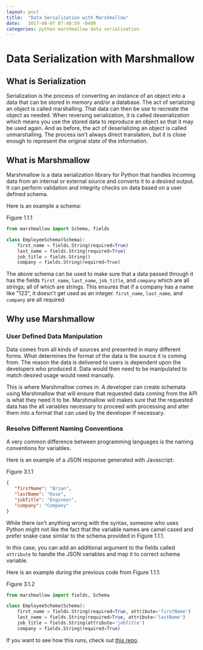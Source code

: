 ```yaml
---
layout: post
title:  "Data Serialization with Marshmallow"
date:   2017-08-07 07:40:59 -0400
categories: python marshmallow data serialization
---
```

# Data Serialization with Marshmallow

## What is Serialization

Serialization is the process of converting an instance of an object into a data that can be stored in memory and/or a database. The act of serializing an object is called marshalling. That data can then be use to recreate the object as needed. When reversing serialization, it is called deserialization which means you use the stored data to reproduce an object so that it may be used again. And as before, the act of deserializing an object is called unmarshalling. The process isn't always direct translation, but it is close enough to represent the original state of the information.

## What is Marshmallow

Marshmallow is a data serialization library for Python that handles incoming data from an internal or external source and converts it to a desired output.  It can perform validation and integrity checks on data based on a user defined schema.

Here is an example a schema:

Figure 1.1.1

```python
from marshmallow import Schema, fields

class EmployeeSchema(Schema):
    first_name = fields.String(required=True)
    last_name = fields.String(required=True)
    job_title = fields.String()
    company = fields.String(required=True)
```

The above schema can be used to make sure that a data passed through it has the fields `first_name`, `last_name`, `job_title`, and `company` which are all strings; all of which are strings. This ensures that if a company has a name like "123", it doesn't get used as an integer. `first_name`, `last_name`, and `company` are all required 

## Why use Marshmallow

### User Defined Data Manipulation

Data comes from all kinds of sources and presented in many different forms. What determines the format of the data is the source it is coming from. The reason the data is delivered to users is dependent upon the developers who produced it. Data would then need to be manipulated to match desired usage would need manually.

This is where Marshmallow comes in. A developer can create schemata using Marshmallow that will ensure that requested data coming from the API is what they need it to be.  Marshmallow will makes sure that the requested data has the all variables necessary to proceed with processing and alter them into a format that can used by the developer if necessary.

### Resolve Different Naming Conventions

A very common difference between programming languages is the naming conventions for variables.

Here is an example of a JSON response generated with Javascript:

Figure 3.1.1

```json
{
   "firstName": "Brian",
   "lastName": "Rose",
   "jobTitle": "Engineer",
   "company": "Company"
}
```

While there isn't anything wrong with the syntax, someone who uses Python might not like the fact that the variable names are camel cased and prefer snake case similar to the schema provided in Figure 1.1.1.

In this case, you can add an additional argument to the fields called `attribute` to handle the JSON variables and map it to correct schema variable.

Here is an example during the previous code from Figure 1.1.1:

Figure 3.1.2

```python
from marshmallow import fields, Schema

class EmployeeSchema(Schema):
    first_name = fields.String(required=True, attribute='firstName')
    last_name = fields.String(required=True, attribute='lastName')
    job_title = fields.String(attribute='jobTitle')
    company = fields.String(required=True)
```

If you want to see how this runs, check out [this repo](https://github.com/StetsenTech/blog-example-marshmallow).